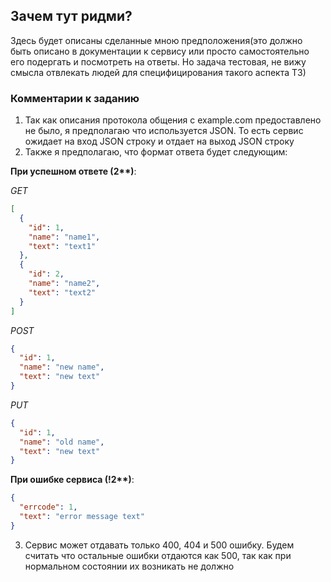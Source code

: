 ## Зачем тут ридми?

Здесь будет описаны сделанные мною предположения(это должно быть описано в документации к сервису или просто самостоятельно его подергать и посмотреть на ответы. Но задача тестовая, не вижу смысла отвлекать людей для специфицирования такого аспекта ТЗ)

### Комментарии к заданию

1. Так как описания протокола общения с example.com предоставлено не было, я предполагаю что используется JSON. То есть сервис ожидает на вход JSON строку и отдает на выход JSON строку
2. Также я предполагаю, что формат ответа будет следующим:

**При успешном ответе (2\*\*)**:

_GET_

```json
[
  {
    "id": 1,
    "name": "name1",
    "text": "text1"
  },
  {
    "id": 2,
    "name": "name2",
    "text": "text2"
  }
]
```

_POST_

```json
{
  "id": 1,
  "name": "new name",
  "text": "new text"
}
```

_PUT_

```json
{
  "id": 1,
  "name": "old name",
  "text": "new text"
}
```

**При ошибке сервиса (!2\*\*)**:

```json
{
  "errcode": 1,
  "text": "error message text"
}
```

3. Сервис может отдавать только 400, 404 и 500 ошибку. Будем считать что остальные ошибки отдаются как 500, так как при нормальном состоянии их возникать не должно
